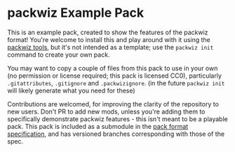 # packwiz Example Pack
This is an example pack, created to show the features of the packwiz format! You're welcome to install this and play around with it using the [packwiz tools](https://packwiz.infra.link/), but it's not intended as a template; use the `packwiz init` command to create your own pack.

You may want to copy a couple of files from this pack to use in your own (no permission or license required; this pack is licensed CC0), particularly `.gitattributes`, `.gitignore` and `.packwizignore`. (in the future `packwiz init` will likely generate what you need for these)

Contributions are welcomed, for improving the clarity of the repository to new users. Don't PR to add new mods, unless you're adding them to specifically demonstrate packwiz features - this isn't meant to be a playable pack. This pack is included as a submodule in the [pack format specification](https://github.com/packwiz/packwiz-spec), and has versioned branches corresponding with those of the spec.
